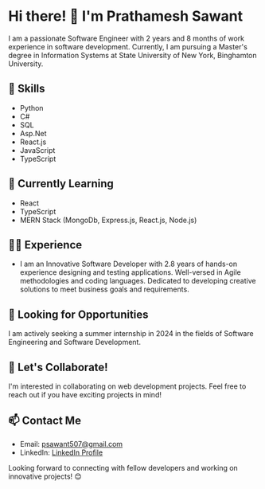 
# Hi there! 👋 I'm Prathamesh Sawant

I am a passionate Software Engineer with 2 years and 8 months of work experience in software development. Currently, I am pursuing a Master's degree in Information Systems at State University of New York, Binghamton University.

## 🚀 Skills
- Python
- C#
- SQL
- Asp.Net
- React.js
- JavaScript
- TypeScript

## 🌱 Currently Learning
- React
- TypeScript
- MERN Stack (MongoDb, Express.js, React.js, Node.js)

## 👨‍💻 Experience
- I am an Innovative Software Developer with 2.8 years of hands-on experience designing and testing applications. Well-versed in Agile methodologies and coding languages. Dedicated to developing creative solutions to meet business goals and requirements.

## 💼 Looking for Opportunities
I am actively seeking a summer internship in 2024 in the fields of Software Engineering and Software Development.

## 🤝 Let's Collaborate!
I'm interested in collaborating on web development projects. Feel free to reach out if you have exciting projects in mind!

## 📫 Contact Me
- Email: [psawant507@gmail.com](mailto:psawant507@gmail.com)
- LinkedIn: [LinkedIn Profile](https://www.linkedin.com/in/p-s-s-s/)

Looking forward to connecting with fellow developers and working on innovative projects! 😊


<!---
pss-0501/pss-0501 is a ✨ special ✨ repository because its `README.md` (this file) appears on your GitHub profile.
You can click the Preview link to take a look at your changes.
--->
